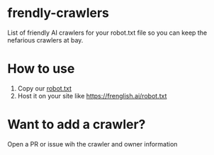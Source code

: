 # frendly-crawlers
List of friendly AI crawlers for your robot.txt file so you can keep the nefarious crawlers at bay.

# How to use 

1. Copy our [robot.txt](https://github.com/Frenglish/frendly-crawlers/blob/main/robot.txt)
2. Host it on your site like https://frenglish.ai/robot.txt

# Want to add a crawler?

Open a PR or issue wih the crawler and owner information

